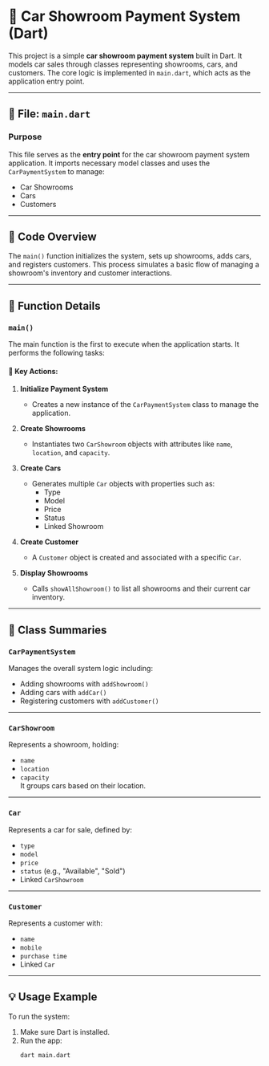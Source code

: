 # 🚗 Car Showroom Payment System (Dart)

This project is a simple **car showroom payment system** built in Dart. It models car sales through classes representing showrooms, cars, and customers. The core logic is implemented in `main.dart`, which acts as the application entry point.

---

## 📄 File: `main.dart`

### Purpose

This file serves as the **entry point** for the car showroom payment system application. It imports necessary model classes and uses the `CarPaymentSystem` to manage:

- Car Showrooms  
- Cars  
- Customers

---

## 🧾 Code Overview

The `main()` function initializes the system, sets up showrooms, adds cars, and registers customers. This process simulates a basic flow of managing a showroom's inventory and customer interactions.

---

## 🧠 Function Details

### `main()`

The main function is the first to execute when the application starts. It performs the following tasks:

#### 🔑 Key Actions:

1. **Initialize Payment System**  
   - Creates a new instance of the `CarPaymentSystem` class to manage the application.

2. **Create Showrooms**  
   - Instantiates two `CarShowroom` objects with attributes like `name`, `location`, and `capacity`.

3. **Create Cars**  
   - Generates multiple `Car` objects with properties such as:
     - Type
     - Model
     - Price
     - Status  
     - Linked Showroom

4. **Create Customer**  
   - A `Customer` object is created and associated with a specific `Car`.

5. **Display Showrooms**  
   - Calls `showAllShowroom()` to list all showrooms and their current car inventory.

---

## 🧱 Class Summaries

### `CarPaymentSystem`
Manages the overall system logic including:
- Adding showrooms with `addShowroom()`
- Adding cars with `addCar()`
- Registering customers with `addCustomer()`

---

### `CarShowroom`
Represents a showroom, holding:
- `name`  
- `location`  
- `capacity`  
It groups cars based on their location.

---

### `Car`
Represents a car for sale, defined by:
- `type`  
- `model`  
- `price`  
- `status` (e.g., "Available", "Sold")  
- Linked `CarShowroom`

---

### `Customer`
Represents a customer with:
- `name`  
- `mobile`  
- `purchase time`  
- Linked `Car`

---

## 💡 Usage Example

To run the system:

1. Make sure Dart is installed.
2. Run the app:
   ```bash
   dart main.dart

